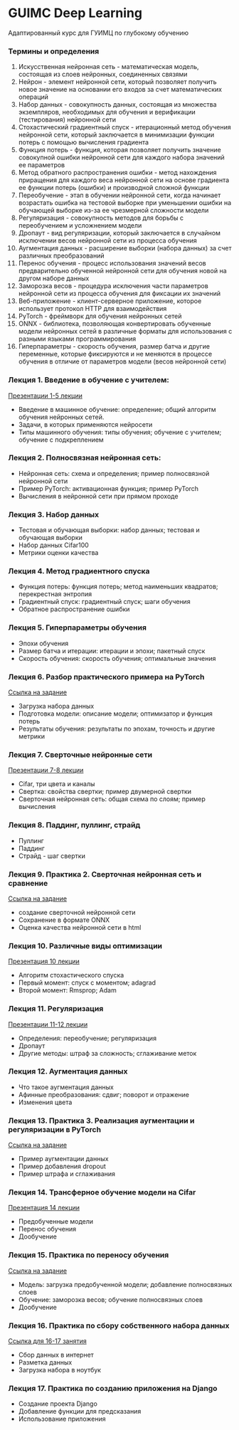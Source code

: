 # GUIMC Deep Learning
Адаптированный курс для ГУИМЦ по глубокому обучению

### Термины и определения

1. Искусственная нейронная сеть - математическая модель, состоящая из слоев нейронных, соединенных связями 
2. Нейрон - элемент нейронной сети, который позволяет получить новое значение на основании его входов за счет математических операций
3. Набор данных - совокупность данных, состоящая из множества экземпляров, необходимых для обучения и верификации (тестирования) нейронной сети
4. Стохастический градиентный спуск - итерационный метод обучения нейронной сети, который заключается в минимизации функции потерь с помощью вычисления градиента
5. Функция потерь - функция, которая позволяет получить значение совокупной ошибки нейронной сети для каждого набора значений ее параметров 
6. Метод обратного распространения ошибки - метод нахождения приращения для каждого веса нейронной сети на основе градиента ее функции потерь (ошибки) и производной сложной функции
7. Переобучение - этап в обучении нейронной сети, когда начинает возрастать ошибка на тестовой выборке при уменьшении ошибки на обучающей выборке из-за ее чрезмерной сложности модели
8. Регуляризация - совокупность методов для борьбы с переобучением и усложнением модели
9. Дропаут - вид регуляризации, который заключается в случайном исключении весов нейронной сети из процесса обучения 
10. Аугментация данных - расширение выборки (набора данных) за счет различных преобразований
11. Перенос обучения - процесс использования значений весов предварительно обученной нейронной сети для обучения новой на другом наборе данных
12. Заморозка весов - процедура исключения части параметров нейронной сети из процесса обучения для фиксации их значений
13. Веб-приложение - клиент-серверное приложение, которое использует протокол HTTP для взаимодействия 
14. PyTorch - фреймворк для обучения нейронных сетей
15. ONNX - библиотека, позволяющая конвертировать обученные модели нейронных сетей в различные форматы для использования с разными языками программирования
16. Гиперпараметры - скорость обучения, размер батча и другие переменные, которые фиксируются и не меняются в процессе обучения в отличие от параметров модели (весов нейронной сети)


### Лекция 1. Введение в обучение с учителем: 

[Презентации 1-5 лекции](https://github.com/iu5git/GUIMC-Deep-Learning/blob/main/lections/lection_1.pdf)

- Введение в машинное обучение: определение; общий алгоритм обучения нейронных сетей.  
- Задачи, в которых применяются нейросети
- Типы машинного обучения: типы обучения; обучение с учителем; обучение с подкреплением

### Лекция 2. Полносвязная нейронная сеть: 
- Нейронная сеть: схема и определения; пример полносвязной нейронной сети
- Пример PyTorch: активационная функция; пример PyTorch
- Вычисления в нейронной сети при прямом проходе

### Лекция 3. Набор данных
- Тестовая и обучающая выборки: набор данных; тестовая и обучающая выборки
- Набор данных Cifar100
- Метрики оценки качества

### Лекция 4. Метод градиентного спуска
- Функция потерь: функция потерь; метод наименьших квадратов; перекрестная энтропия
- Градиентный спуск: градиентный спуск; шаги обучения
- Обратное распространение ошибки

### Лекция 5. Гиперпараметры обучения
- Эпохи обучения
- Размер батча и итерации: итерации и эпохи; пакетный спуск
- Скорость обучения: скорость обучения; оптимальные значения

### Лекция 6. Разбор практического примера на PyTorch

[Ссылка на задание](/notebooks/Lab1.ipynb)
- Загрузка набора данных
- Подготовка модели: описание модели; оптимизатор и функция потерь
- Результаты обучения: результаты по эпохам, точность и другие метрики

### Лекция 7. Сверточные нейронные сети

[Презентации 7-8 лекции](https://github.com/iu5git/GUIMC-Deep-Learning/blob/main/lections/lection_2.pdf)
- Cifar, три цвета и каналы
- Свертка: свойства свертки; пример двумерной свертки
- Сверточная нейронная сеть: общая схема по слоям; пример вычисления

### Лекция 8. Паддинг, пуллинг, страйд
- Пуллинг
- Паддинг
- Страйд - шаг свертки 

### Лекция 9. Практика 2. Сверточная нейронная сеть и сравнение

[Ссылка на задание](/notebooks/Lab2.ipynb)
- создание сверточной нейронной сети
- Сохранение в формате ONNX
- Оценка качества нейронной сети в html

### Лекция 10. Различные виды оптимизации

[Презентация 10 лекции](https://github.com/iu5git/GUIMC-Deep-Learning/blob/main/lections/lection_3.pdf)
- Алгоритм стохастического спуска
- Первый момент: спуск с моментом; adagrad
- Второй момент: Rmsprop; Adam 

### Лекция 11. Регуляризация

[Презентации 11-12 лекции](https://github.com/iu5git/GUIMC-Deep-Learning/blob/main/lections/lection_4.pdf)
- Определения: переобучение; регуляризация
- Дропаут 
- Другие методы: штраф за сложность; сглаживание меток

### Лекция 12. Аугментация данных
- Что такое аугментация данных
- Афинные преобразования: сдвиг; поворот и отражение 
- Изменения цвета

### Лекция 13. Практика 3. Реализация аугментации и регуляризации в PyTorch

[Ссылка на задание](/notebooks/Lab3.ipynb)
- Пример аугментации данных
- Пример добавления dropout
- Пример штрафа и сглаживания

### Лекция 14. Трансферное обучение модели на Cifar

[Презентация 14 лекции](https://github.com/iu5git/GUIMC-Deep-Learning/blob/main/lections/lection_5.pdf)
- Предобученные модели
- Перенос обучения
- Дообучение

### Лекция 15. Практика по переносу обучения

[Ссылка на задание](/notebooks/Lab4.ipynb)
- Модель: загрузка предобученной модели; добавление полносвязных слоев
- Обучение: заморозка весов; обучение полносвязных слоев
- Дообучение

### Лекция 16. Практика по сбору собственного набора данных

[Ссылка для 16-17 занятия](/homework)
- Сбор данных в интернет
- Разметка данных
- Загрузка набора в ноутбук

### Лекция 17. Практика по созданию приложения на Django
- Создание проекта Django
- Добавление функции для предсказания 
- Использование приложения
